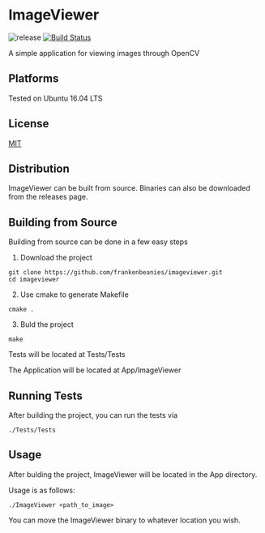 ImageViewer
===========

![release](http://github-release-version.herokuapp.com/github/frankenbeanies/imageviewer/release.svg?style=flat) [![Build Status](https://travis-ci.org/frankenbeanies/imageviewer.svg?branch=master)](https://travis-ci.org/frankenbeanies/imageviewer)

A simple application for viewing images through OpenCV

Platforms
---------

Tested on Ubuntu 16.04 LTS

License
-------

[MIT](LICENSE)

Distribution
------------

ImageViewer can be built from source. Binaries can also be downloaded from the releases page. 

Building from Source
--------------------

Building from source can be done in a few easy steps

1) Download the project

```
git clone https://github.com/frankenbeanies/imageviewer.git
cd imageviewer
```

2) Use cmake to generate Makefile

```
cmake .
```

3) Buld the project

```
make
```

Tests will be located at Tests/Tests

The Application will be located at App/ImageViewer

Running Tests
-------------

After building the project, you can run the tests via

```
./Tests/Tests
```

Usage
-----

After bulding the project, ImageViewer will be located in the App directory.

Usage is as follows: 

```
./ImageViewer <path_to_image>
```

You can move the ImageViewer binary to whatever location you wish.